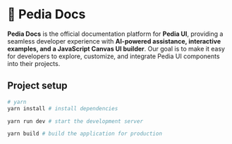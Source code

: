 # 📖 Pedia Docs

**Pedia Docs** is the official documentation platform for **Pedia UI**,
providing a seamless developer experience with **AI-powered assistance,
interactive examples, and a JavaScript Canvas UI builder**. Our goal is to make
it easy for developers to explore, customize, and integrate Pedia UI components
into their projects.

## Project setup

```bash
# yarn
yarn install # install dependencies

yarn run dev # start the development server

yarn build # build the application for production
```
